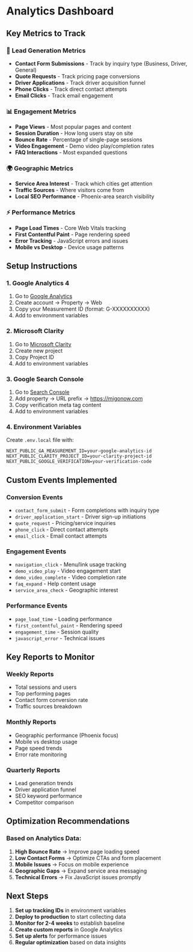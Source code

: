 # Analytics Dashboard

## Key Metrics to Track

### 🎯 **Lead Generation Metrics**
- **Contact Form Submissions** - Track by inquiry type (Business, Driver, General)
- **Quote Requests** - Track pricing page conversions
- **Driver Applications** - Track driver acquisition funnel
- **Phone Clicks** - Track direct contact attempts
- **Email Clicks** - Track email engagement

### 📊 **Engagement Metrics**
- **Page Views** - Most popular pages and content
- **Session Duration** - How long users stay on site
- **Bounce Rate** - Percentage of single-page sessions
- **Video Engagement** - Demo video play/completion rates
- **FAQ Interactions** - Most expanded questions

### 🌍 **Geographic Metrics**
- **Service Area Interest** - Track which cities get attention
- **Traffic Sources** - Where visitors come from
- **Local SEO Performance** - Phoenix-area search visibility

### ⚡ **Performance Metrics**
- **Page Load Times** - Core Web Vitals tracking
- **First Contentful Paint** - Page rendering speed
- **Error Tracking** - JavaScript errors and issues
- **Mobile vs Desktop** - Device usage patterns

## Setup Instructions

### 1. **Google Analytics 4**
1. Go to [Google Analytics](https://analytics.google.com/)
2. Create account → Property → Web
3. Copy your Measurement ID (format: G-XXXXXXXXXX)
4. Add to environment variables

### 2. **Microsoft Clarity** 
1. Go to [Microsoft Clarity](https://clarity.microsoft.com/)
2. Create new project
3. Copy Project ID 
4. Add to environment variables

### 3. **Google Search Console**
1. Go to [Search Console](https://search.google.com/search-console/)
2. Add property → URL prefix → https://migonow.com
3. Copy verification meta tag content
4. Add to environment variables

### 4. **Environment Variables**
Create `.env.local` file with:
```
NEXT_PUBLIC_GA_MEASUREMENT_ID=your-google-analytics-id
NEXT_PUBLIC_CLARITY_PROJECT_ID=your-clarity-project-id
NEXT_PUBLIC_GOOGLE_VERIFICATION=your-verification-code
```

## Custom Events Implemented

### **Conversion Events**
- `contact_form_submit` - Form completions with inquiry type
- `driver_application_start` - Driver sign-up initiations
- `quote_request` - Pricing/service inquiries
- `phone_click` - Direct contact attempts
- `email_click` - Email contact attempts

### **Engagement Events**
- `navigation_click` - Menu/link usage tracking
- `demo_video_play` - Video engagement start
- `demo_video_complete` - Video completion rate
- `faq_expand` - Help content usage
- `service_area_check` - Geographic interest

### **Performance Events**
- `page_load_time` - Loading performance
- `first_contentful_paint` - Rendering speed
- `engagement_time` - Session quality
- `javascript_error` - Technical issues

## Key Reports to Monitor

### **Weekly Reports**
- Total sessions and users
- Top performing pages
- Contact form conversion rate
- Traffic sources breakdown

### **Monthly Reports**
- Geographic performance (Phoenix focus)
- Mobile vs desktop usage
- Page speed trends
- Error rate monitoring

### **Quarterly Reports**
- Lead generation trends
- Driver application funnel
- SEO keyword performance
- Competitor comparison

## Optimization Recommendations

### **Based on Analytics Data:**
1. **High Bounce Rate** → Improve page loading speed
2. **Low Contact Forms** → Optimize CTAs and form placement
3. **Mobile Issues** → Focus on mobile experience
4. **Geographic Gaps** → Expand service area messaging
5. **Technical Errors** → Fix JavaScript issues promptly

## Next Steps

1. **Set up tracking IDs** in environment variables
2. **Deploy to production** to start collecting data
3. **Monitor for 2-4 weeks** to establish baseline
4. **Create custom reports** in Google Analytics
5. **Set up alerts** for performance issues
6. **Regular optimization** based on data insights
